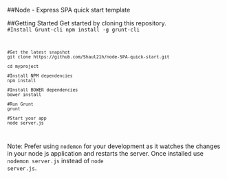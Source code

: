 ##Node - Express SPA quick start template



##Getting Started
 Get started by cloning this repository.
<code> 
	#Install Grunt-cli
	npm install -g grunt-cli
	
	#Get the latest snapshot
	git clone https://github.com/Shaul21h/node-SPA-quick-start.git

	cd myproject

	#Install NPM dependencies
	npm install

	#Install BOWER dependencies
	bower install

	#Run Grunt
	grunt

	#Start your app
	node server.js

</code>

Note: Prefer using <code>nodemon</code> for your development as it watches the changes in your node js application and restarts the server. Once installed use <code>nodemon server.js</code> instead of <code>node server.js</code>.





